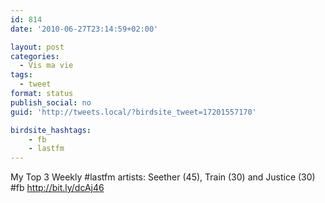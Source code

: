 ```yaml
---
id: 814
date: '2010-06-27T23:14:59+02:00'

layout: post
categories:
  - Vis ma vie
tags:
  - tweet
format: status
publish_social: no
guid: 'http://tweets.local/?birdsite_tweet=17201557170'

birdsite_hashtags:
    - fb
    - lastfm
---
```


My Top 3 Weekly #lastfm artists: Seether (45), Train (30) and Justice (30) #fb http://bit.ly/dcAj46